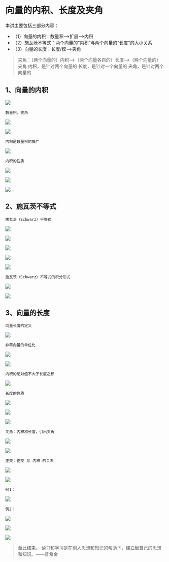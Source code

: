 # 向量的内积、长度及夹角 #

本讲主要包括三部分内容：

- （1）向量的内积：数量积-->扩展-->内积
- （2）施瓦茨不等式：两个向量的“内积”与两个向量的“长度”的大小关系
- （3）向量的长度：长度/模-->夹角

> 夹角：（两个向量的）内积-->（两个向量各自的）长度-->（两个向量的）夹角
> 内积，是针对两个向量的
> 长度，是针对一个向量的
> 夹角，是针对两个向量的

## 1、向量的内积 ##

![](images/044/20180405134454.png)

	数量积、夹角

![](images/044/20180405134555.png)

![](images/044/20180405134857.png)

	内积是数量积的推广

![](images/044/20180405135114.png)

	内积的性质

![](images/044/20180405135243.png)

![](images/044/20180405135506.png)

![](images/044/20180405135621.png)

## 2、施瓦茨不等式 ##

	施瓦茨（Schwarz）不等式

![](images/044/20180405135808.png)

![](images/044/20180405135916.png)

![](images/044/20180405140035.png)

![](images/044/20180405140257.png)

![](images/044/20180405140439.png)

	施瓦茨（Schwarz）不等式的积分形式

![](images/044/20180405140644.png)

![](images/044/20180405140740.png)

## 3、向量的长度 ##

	向量长度的定义

![](images/044/20180405141230.png)

	非零向量的单位化

![](images/044/20180405141449.png)

![](images/044/20180405141643.png)

	内积的绝对值不大于长度之积

![](images/044/20180405141829.png)

	长度的性质

![](images/044/20180405142022.png)

![](images/044/20180405142105.png)

![](images/044/20180405142409.png)

	夹角：内积和长度，引出夹角

![](images/044/20180405142529.png)

![](images/044/20180405142636.png)

	正交：正交 与 内积 的关系

![](images/044/20180405142757.png)

![](images/044/20180405143011.png)

	例1：

![](images/044/20180405143209.png)

	例2：

![](images/044/20180405143330.png)

![](images/044/20180405143440.png)

![](images/044/20180405143612.png)

> 至此结束。 读书和学习是在别人思想和知识的帮助下，建立起自己的思想和知识。——普希金
